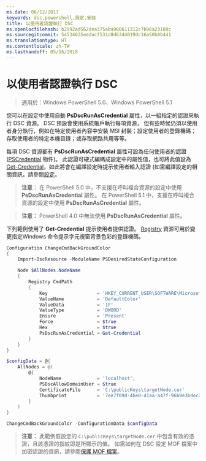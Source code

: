 ```yaml
---
ms.date: 06/12/2017
keywords: dsc,powershell,設定,安裝
title: 以使用者認證執行 DSC
ms.openlocfilehash: b2992ad562dea375aba980611312c7b96a23189c
ms.sourcegitcommit: 54534635eedacf531d8d6344019dc16a50b8b441
ms.translationtype: HT
ms.contentlocale: zh-TW
ms.lasthandoff: 05/16/2018
---
```

# <a name="running-dsc-with-user-credentials"></a>以使用者認證執行 DSC

> 適用於：Windows PowerShell 5.0、Windows PowerShell 5.1

您可以在設定中使用自動 **PsDscRunAsCredential** 屬性，以一組指定的認證來執行 DSC 資源。
DSC 預設會使用系統帳戶執行每項資源，
但有些時候仍須以使用者身分執行，例如在特定使用者內容中安裝 MSI 封裝；設定使用者的登錄機碼；存取使用者的特定本機目錄；或存取網路共用等等。

每項 DSC 資源都有 **PsDscRunAsCredential** 屬性可設為任何使用者的認證 ([PSCredential](https://msdn.microsoft.com/library/ms572524(v=VS.85).aspx) 物件)。
此認證可硬式編碼成設定中的屬性值，也可將此值設為 [Get-Credential](https://technet.microsoft.com/library/hh849815.aspx)，如此將會在編譯設定時提示使用者輸入認證 (如需編譯設定的相關資訊，請參閱[設定](configurations.md)。

>**注意︰** 在 PowerShell 5.0 中，不支援在呼叫複合資源的設定中使用 **PsDscRunAsCredential** 屬性。
>在 PowerShell 5.1 中，支援在呼叫複合資源的設定中使用 **PsDscRunAsCredential** 屬性。

>**注意：** PowerShell 4.0 中無法使用 **PsDscRunAsCredential** 屬性。

下列範例使用了 **Get-Credential** 提示使用者提供認證。
[Registry](registryResource.md) 資源可用於變更指定Windows 命令提示字元視窗背景色彩的登錄機碼。

```powershell
Configuration ChangeCmdBackGroundColor
{
    Import-DscResource -ModuleName PSDesiredStateConfiguration

    Node $AllNodes.NodeName
    {
        Registry CmdPath
        {
            Key                  = 'HKEY_CURRENT_USER\SOFTWARE\Microsoft\Command Processor'
            ValueName            = 'DefaultColor'
            ValueData            = '1F'
            ValueType            = 'DWORD'
            Ensure               = 'Present'
            Force                = $true
            Hex                  = $true
            PsDscRunAsCredential = Get-Credential
        }
    }
}

$configData = @{
    AllNodes = @(
        @{
            NodeName             = 'localhost';
            PSDscAllowDomainUser = $true
            CertificateFile      = 'C:\publicKeys\targetNode.cer'
            Thumbprint           = '7ee7f09d-4be0-41aa-a47f-96b9e3bdec25'
        }
    )
}

ChangeCmdBackGroundColor -ConfigurationData $configData
```
>**注意︰** 此範例假設您的 `C:\publicKeys\targetNode.cer` 中包含有效的憑證，且該憑證的指紋即是所顯示的值。
>如需如何在 DSC 設定 MOF 檔案中加密認證的資訊，請參閱[保護 MOF 檔案](secureMOF.md)。